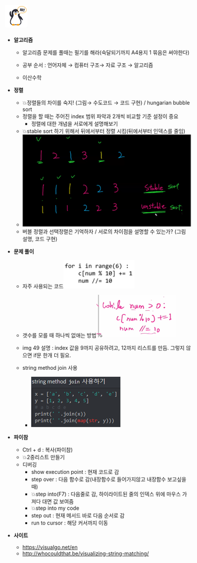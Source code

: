## ![펭귄](array_1.assets/펭귄.png)

* **알고리즘**

  * 알고리즘 문제를 풀때는 필기를 해라(숙달되기까지 A4용지 1 묶음은 써야한다)

  * 공부 순서 : 언어자체 → 컴퓨터 구조→ 자료 구조 → 알고리즘

  * 이산수학

    


* **정렬**

  * 💥정렬들의 차이를 숙지! (그림→ 수도코드 → 코드 구현) / hungarian bubble sort
  * 정렬을 할 때는 주어진 index 범위 파악과 2개씩 비교할 기준 설정이 중요
    * 정렬에 대한 개념을 서로에게 설명해보기
  * 💥stable sort 하기 위해서 뒤에서부터 정렬 시킴(뒤에서부터 인덱스를 줄임)
  * ![image-20220212121753584](tip.assets/image-20220212121753584.png)
  * 버블 정렬과 선택정렬은 기억하자 / 서로의 차이점을 설명할 수 있는가? (그림 설명, 코드 구현)




* **문제 풀이**

  * 자주 사용되는 코드![image-20220212121137544](tip.assets/image-20220212121137544.png)

  * 갯수를 모를 때 하나씩 없애는 방법![image-20220212121157890](tip.assets/image-20220212121157890.png)

  * img 49 설명 : index 값을 9까지 공유하려고, 12까지 리스트를 만듬. 그렇지 않으면 if문 한개 더 필요.

  * string method join 사용

    * ![image-20220219163241227](tip.assets/image-20220219163241227.png)

    



* **파이참**
  * Ctrl + d : 복사(파이참)
  * 💥2중리스트 만들기
  * 디버깅
    * show execution point : 현재 코드로 감
    * step over : 다음 함수로 감(내장함수로 들어가지않고 내장함수 보고싶을때)
    * 💥step into(F7) : 다음줄로 감, 하이라이트된 줄의 인덱스 위에 마우스 가져다 대면 값 보여줌
    * 💥step into my code
    * step out : 현재 메서드 바로 다음 순서로 감
    * run to cursor : 해당 커서까지 이동

  

* **사이트**

  * https://visualgo.net/en
  * http://whocouldthat.be/visualizing-string-matching/

  
